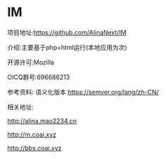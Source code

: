 # IM
项目地址:https://github.com/AlinaNext/IM

介绍:主要基于php+html运行(本地应用为次)

开源许可:Mozilla

OICQ群号:696686213

参考资料:
语义化版本  https://semver.org/lang/zh-CN/

相关地址:

http://alina.mao2234.cn

http://m.coai.xyz

http://bbs.coai.xyz
